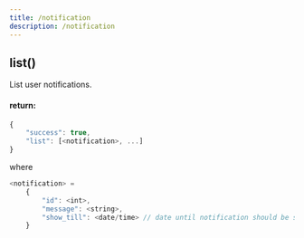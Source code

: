 ```yaml
---
title: /notification
description: /notification
---
```


## list()
List user notifications.

#### return:
```js
{
    "success": true,
    "list": [<notification>, ...]
}
```

where

```js
<notification> =
    {
        "id": <int>,
        "message": <string>,
        "show_till": <date/time> // date until notification should be showed, e.g. "2014-08-03 17:27:28"
    }
```
